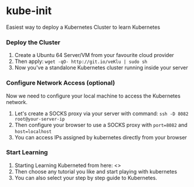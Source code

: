 # kube-init

Easiest way to deploy a Kubernetes Cluster to learn Kubernetes

### Deploy the Cluster

1. Create a Ubuntu 64 Server/VM from your favourite cloud provider
2. Then apply: `wget -qO- http://git.io/veKlu | sudo sh`
3. Now you've a standalone Kubernetes cluster running inside your server

### Configure Network Access (optional)
Now we need to configure your local machine to access the Kubernetes network.

1. Let's create a SOCKS proxy via your server with command: `ssh -D 8082 root@your-server-ip`
2. Then configure your browser to use a SOCKS proxy with `port=8082` and `host=localhost`
3. You can access IPs assigned by kubernetes directly from your browser

### Start Learning
1. Starting Learning Kuberneted from here: <>
2. Then choose any tutorial you like and start playing with kubernetes
3. You can also select your step by step guide to Kubernetes.

